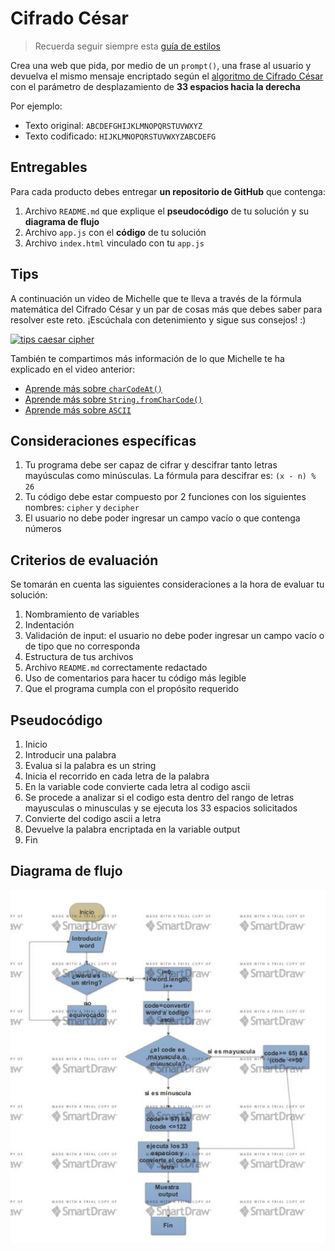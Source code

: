 # Cifrado César

> Recuerda seguir siempre esta [guía de estilos](https://github.com/Laboratoria/js-style-guide/)

Crea una web que pida, por medio de un `prompt()`, una frase al usuario y
devuelva el mismo mensaje encriptado según el
[algoritmo de Cifrado César](https://en.wikipedia.org/wiki/Caesar_cipher)
con el parámetro de desplazamiento de **33 espacios hacia la derecha**

Por ejemplo:

- Texto original:   `ABCDEFGHIJKLMNOPQRSTUVWXYZ`
- Texto codificado: `HIJKLMNOPQRSTUVWXYZABCDEFG`

## Entregables

Para cada producto debes entregar **un repositorio de GitHub** que
contenga:
1. Archivo `README.md` que explique el **pseudocódigo** de tu solución y su
**diagrama de flujo**
2. Archivo `app.js` con el **código** de tu solución
3. Archivo `index.html` vinculado con tu `app.js`

## Tips

A continuación un video de Michelle que te lleva a través de la fórmula
matemática del Cifrado César y un par de cosas más que debes saber para
resolver este reto. ¡Escúchala con detenimiento y sigue sus consejos! :)

[![tips caesar cipher](https://img.youtube.com/vi/zd8eVrXhs7Y/0.jpg)](https://www.youtube.com/watch?v=zd8eVrXhs7Y)

También te compartimos más información de lo que Michelle te ha explicado
en el video anterior:

- [Aprende más sobre `charCodeAt()`](https://developer.mozilla.org/es/docs/Web/JavaScript/Referencia/Objetos_globales/String/charCodeAt)
- [Aprende más sobre `String.fromCharCode()`](https://developer.mozilla.org/es/docs/Web/JavaScript/Referencia/Objetos_globales/String/fromCharCode)
- [Aprende más sobre `ASCII`](http://conceptodefinicion.de/ascii/)

## Consideraciones específicas

1. Tu programa debe ser capaz de cifrar y descifrar tanto letras
   mayúsculas como minúsculas. La fórmula para descifrar es: `(x - n) % 26`
2. Tu código debe estar compuesto por 2 funciones con los siguientes
   nombres: `cipher` y `decipher`
3. El usuario no debe poder ingresar un campo vacío o que contenga números

## Criterios de evaluación

Se tomarán en cuenta las siguientes consideraciones a la hora de evaluar tu solución:

1. Nombramiento de variables
2. Indentación
3. Validación de input: el usuario no debe poder ingresar un campo vacío o de tipo que no corresponda
4. Estructura de tus archivos
5. Archivo `README.md` correctamente redactado
6. Uso de comentarios para hacer tu código más legible
7. Que el programa cumpla con el propósito requerido

## Pseudocódigo

1. Inicio  
2. Introducir una palabra   
3. Evalua si la palabra es un string
4. Inicia el recorrido en cada letra de la palabra  
5. En la variable code convierte cada letra al codigo ascii  
6. Se procede a analizar si el codigo esta dentro del rango de letras mayusculas o minusculas y se ejecuta los 33 espacios solicitados    
7. Convierte del codigo ascii a letra   
8. Devuelve la palabra encriptada en la variable output
9. Fin

## Diagrama de flujo

![recursos](assets/docs/cifrado_cesar.JPG)
